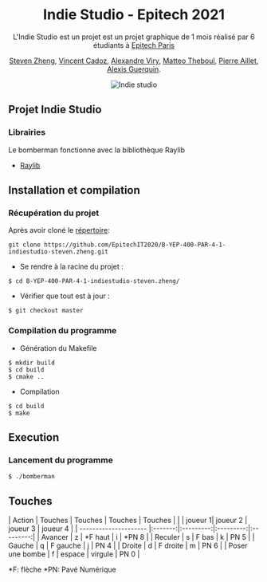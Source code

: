 <div align="center"><h1>Indie Studio - Epitech 2021</h1>

L'Indie Studio est un projet est un projet graphique de 1 mois réalisé par 6 étudiants à [Epitech Paris](https://www.epitech.eu/fr/)

[Steven Zheng](https://github.com/stevenZ4), 
[Vincent Cadoz](https://github.com/vcadoz),
[Alexandre Viry](https://github.com/AlexandreViry),
[Matteo Theboul](https://github.com/MTheboul),
[Pierre Aillet](https://github.com/Pierre570),
[Alexis Guerquin](https://github.com/aguerquin).

<img src="https://cdn03.nintendo-europe.com/media/images/10_share_images/games_15/nintendo_switch_4/H2x1_NSwitch_SuperBombermanR.jpg" alt="Indie studio" /></div>

## Projet Indie Studio

### Librairies

Le bomberman fonctionne avec la bibliothèque Raylib

- [Raylib](https://www.raylib.com/)

## Installation et compilation

### Récupération du projet

Après avoir cloné le [répertoire](https://github.com/EpitechIT2020/B-YEP-400-PAR-4-1-indiestudio-steven.zheng.git):

```
git clone https://github.com/EpitechIT2020/B-YEP-400-PAR-4-1-indiestudio-steven.zheng.git
```

- Se rendre à la racine du projet :

```
$ cd B-YEP-400-PAR-4-1-indiestudio-steven.zheng/
```

- Vérifier que tout est à jour :

```
$ git checkout master
```

### Compilation du programme

- Génération du Makefile

```
$ mkdir build
$ cd build
$ cmake ..
```

- Compilation

```
$ cd build
$ make
```


## Execution

### Lancement du programme

```
$ ./bomberman
```

## Touches

| Action                | Touches |  Touches  |  Touches  |  Touches  |
|                       | joueur 1|  joueur 2 |  joueur 3 |  joueur 4 |
| --------------------- |:-------:|:---------:|:---------:|:---------:|
| Avancer               |    z    |  *F haut  |     i     |   *PN 8   |
| Reculer               |    s    |  F bas    |     k     |    PN 5   |
| Gauche                |    q    |  F gauche |     j     |    PN 4   |
| Droite                |    d    |  F droite |     m     |    PN 6   |
| Poser une bombe       |    f    |  espace   |  virgule  |    PN 0   |

*F: flèche
*PN: Pavé Numérique